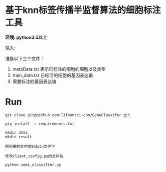 

# 基于knn标签传播半监督算法的细胞标注工具

**环境: python3.5以上**

输入:

准备以下三个文件：

1. metaData.txt 表示已标注的细胞的细胞以及类型
2. train_data.txt 已标注的细胞的基因表达谱
3. 需要标注的基因表达谱

# Run

```
git clone git@github.com:lifeonsci-com/GeneClassifer.git

pip install -r requirements.txt

mkdir data
mkdir result

把需要的文件放到data文件下

修改client_config.py的文件名

python semi_classifier.py


```
